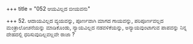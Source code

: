 +++
title = "052 ಆಯವಿಲ್ಲದ ಬೀಯವನು"

+++
52. ಆದಾಯವಿಲ್ಲದ ವ್ಯಯವನ್ನು, ಪೂರ್ಣವಾಗಿ ಮಾಗದ ಗಾಯವನ್ನು, ಪರಿಪೂರ್ಣವಲ್ಲದ ಮಂತ್ರಾಲೋಚನೆಯನ್ನು ಮಾಡಿಕೊಂಡು, ನ್ಯಾಯವಿಲ್ಲದ ನಡವಳಿಕೆಯನ್ನು, ಅನ್ಯಾಯವುಂಟಾಗುವ ಪಾಪವನ್ನು ನಿನ್ನ ದೇಹದಲ್ಲಿ ಧರಿಸುವುದಿಲ್ಲವಲ್ಲವೇ ರಾಜಾ ?